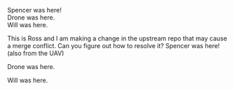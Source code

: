 Spencer was here!  
Drone was here.  
Will was here.  

This is Ross and I am making a change in the upstream repo that may cause a merge conflict. Can you figure out how to resolve it?
Spencer was here! (also from the UAV)

Drone was here.

Will was here.
